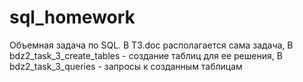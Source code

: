 # sql_homework
Объемная задача по SQL. 
В TЗ.doc располагается сама задача, 
В bdz2_task_3_create_tables - создание таблиц для ее решения,
В bdz2_task_3_queries - запросы к созданным таблицам
